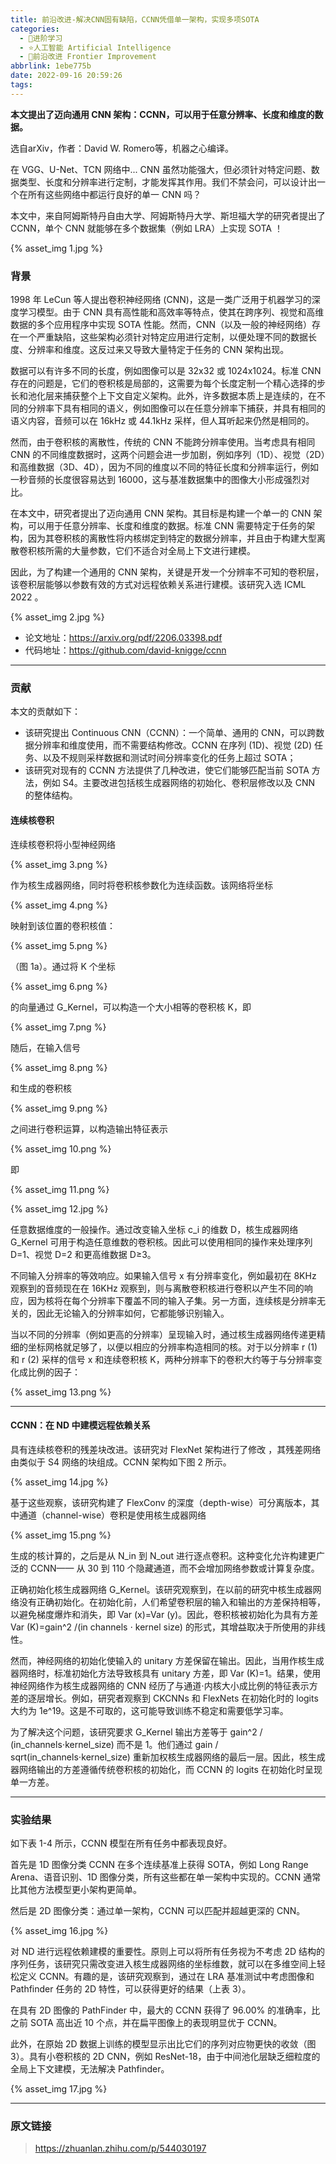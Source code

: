```yaml
---
title: 前沿改进-解决CNN固有缺陷，CCNN凭借单一架构，实现多项SOTA
categories:
  - 🌙进阶学习
  - ⭐人工智能 Artificial Intelligence
  - 💫前沿改进 Frontier Improvement
abbrlink: 1ebe775b
date: 2022-09-16 20:59:26
tags:
---
```


**本文提出了迈向通用 CNN 架构：CCNN，可以用于任意分辨率、长度和维度的数据。**

选自arXiv，作者：David W. Romero等，机器之心编译。

在 VGG、U-Net、TCN 网络中... CNN 虽然功能强大，但必须针对特定问题、数据类型、长度和分辨率进行定制，才能发挥其作用。我们不禁会问，可以设计出一个在所有这些网络中都运行良好的单一 CNN 吗？

本文中，来自阿姆斯特丹自由大学、阿姆斯特丹大学、斯坦福大学的研究者提出了 CCNN，单个 CNN 就能够在多个数据集（例如 LRA）上实现 SOTA ！

<!--more-->

{% asset_img 1.jpg %}

### 背景

1998 年 LeCun 等人提出卷积神经网络 (CNN)，这是一类广泛用于机器学习的深度学习模型。由于 CNN 具有高性能和高效率等特点，使其在跨序列、视觉和高维数据的多个应用程序中实现 SOTA 性能。然而，CNN（以及一般的神经网络）存在一个严重缺陷，这些架构必须针对特定应用进行定制，以便处理不同的数据长度、分辨率和维度。这反过来又导致大量特定于任务的 CNN 架构出现。

数据可以有许多不同的长度，例如图像可以是 32x32 或 1024x1024。标准 CNN 存在的问题是，它们的卷积核是局部的，这需要为每个长度定制一个精心选择的步长和池化层来捕获整个上下文自定义架构。此外，许多数据本质上是连续的，在不同的分辨率下具有相同的语义，例如图像可以在任意分辨率下捕获，并具有相同的语义内容，音频可以在 16kHz 或 44.1kHz 采样，但人耳听起来仍然是相同的。

然而，由于卷积核的离散性，传统的 CNN 不能跨分辨率使用。当考虑具有相同 CNN 的不同维度数据时，这两个问题会进一步加剧，例如序列（1D）、视觉（2D）和高维数据（3D、4D），因为不同的维度以不同的特征长度和分辨率运行，例如一秒音频的长度很容易达到 16000，这与基准数据集中的图像大小形成强烈对比。

在本文中，研究者提出了迈向通用 CNN 架构。其目标是构建一个单一的 CNN 架构，可以用于任意分辨率、长度和维度的数据。标准 CNN 需要特定于任务的架构，因为其卷积核的离散性将内核绑定到特定的数据分辨率，并且由于构建大型离散卷积核所需的大量参数，它们不适合对全局上下文进行建模。

因此，为了构建一个通用的 CNN 架构，关键是开发一个分辨率不可知的卷积层，该卷积层能够以参数有效的方式对远程依赖关系进行建模。该研究入选 ICML 2022 。

{% asset_img 2.jpg %}

- 论文地址：<https://arxiv.org/pdf/2206.03398.pdf>
- 代码地址：<https://github.com/david-knigge/ccnn>

***

### 贡献

本文的贡献如下：

- 该研究提出 Continuous CNN（CCNN）：一个简单、通用的 CNN，可以跨数据分辨率和维度使用，而不需要结构修改。CCNN 在序列 (1D)、视觉 (2D) 任务、以及不规则采样数据和测试时间分辨率变化的任务上超过 SOTA；
- 该研究对现有的 CCNN 方法提供了几种改进，使它们能够匹配当前 SOTA 方法，例如 S4。主要改进包括核生成器网络的初始化、卷积层修改以及 CNN 的整体结构。

#### 连续核卷积

连续核卷积将小型神经网络

{% asset_img 3.png %}

作为核生成器网络，同时将卷积核参数化为连续函数。该网络将坐标

{% asset_img 4.png %}

映射到该位置的卷积核值：

{% asset_img 5.png %}

（图 1a）。通过将 K 个坐标

{% asset_img 6.png %}

的向量通过 G_Kernel，可以构造一个大小相等的卷积核 K，即

{% asset_img 7.png %}

随后，在输入信号

{% asset_img 8.png %}

和生成的卷积核

{% asset_img 9.png %}

之间进行卷积运算，以构造输出特征表示

{% asset_img 10.png %}

即

{% asset_img 11.png %}

{% asset_img 12.jpg %}

任意数据维度的一般操作。通过改变输入坐标 c_i 的维数 D，核生成器网络 G_Kernel 可用于构造任意维数的卷积核。因此可以使用相同的操作来处理序列 D=1、视觉 D=2 和更高维数据 D≥3。

不同输入分辨率的等效响应。如果输入信号 x 有分辨率变化，例如最初在 8KHz 观察到的音频现在在 16KHz 观察到，则与离散卷积核进行卷积以产生不同的响应，因为核将在每个分辨率下覆盖不同的输入子集。另一方面，连续核是分辨率无关的，因此无论输入的分辨率如何，它都能够识别输入。

当以不同的分辨率（例如更高的分辨率）呈现输入时，通过核生成器网络传递更精细的坐标网格就足够了，以便以相应的分辨率构造相同的核。对于以分辨率 r (1) 和 r (2) 采样的信号 x 和连续卷积核 K，两种分辨率下的卷积大约等于与分辨率变化成比例的因子：

{% asset_img 13.png %}

***

#### CCNN：在 ND 中建模远程依赖关系

具有连续核卷积的残差块改进。该研究对 FlexNet 架构进行了修改 ，其残差网络由类似于 S4 网络的块组成。CCNN 架构如下图 2 所示。

{% asset_img 14.jpg %}

基于这些观察，该研究构建了 FlexConv 的深度（depth-wise）可分离版本，其中通道（channel-wise）卷积是使用核生成器网络

{% asset_img 15.png %}

生成的核计算的，之后是从 N_in 到 N_out 进行逐点卷积。这种变化允许构建更广泛的 CCNN—— 从 30 到 110 个隐藏通道，而不会增加网络参数或计算复杂度。

正确初始化核生成器网络 G_Kernel。该研究观察到，在以前的研究中核生成器网络没有正确初始化。在初始化前，人们希望卷积层的输入和输出的方差保持相等，以避免梯度爆炸和消失，即 Var (x)=Var (y)。因此，卷积核被初始化为具有方差 Var (K)=gain^2 /(in channels ⋅ kernel size) 的形式，其增益取决于所使用的非线性。

然而，神经网络的初始化使输入的 unitary 方差保留在输出。因此，当用作核生成器网络时，标准初始化方法导致核具有 unitary 方差，即 Var (K)=1。结果，使用神经网络作为核生成器网络的 CNN 经历了与通道⋅内核大小成比例的特征表示方差的逐层增长。例如，研究者观察到 CKCNNs 和 FlexNets 在初始化时的 logits 大约为 1e^19。这是不可取的，这可能导致训练不稳定和需要低学习率。

为了解决这个问题，该研究要求 G_Kernel 输出方差等于 gain^2 / (in_channels⋅kernel_size) 而不是 1。他们通过 gain / sqrt(in_channels⋅kernel_size) 重新加权核生成器网络的最后一层。因此，核生成器网络输出的方差遵循传统卷积核的初始化，而 CCNN 的 logits 在初始化时呈现单一方差。

***

### 实验结果

如下表 1-4 所示，CCNN 模型在所有任务中都表现良好。

首先是 1D 图像分类 CCNN 在多个连续基准上获得 SOTA，例如 Long Range Arena、语音识别、1D 图像分类，所有这些都在单一架构中实现的。CCNN 通常比其他方法模型更小架构更简单。

然后是 2D 图像分类：通过单一架构，CCNN 可以匹配并超越更深的 CNN。

{% asset_img 16.jpg %}

对 ND 进行远程依赖建模的重要性。原则上可以将所有任务视为不考虑 2D 结构的序列任务，该研究只需改变进入核生成器网络的坐标维数，就可以在多维空间上轻松定义 CCNN。有趣的是，该研究观察到，通过在 LRA 基准测试中考虑图像和 Pathfinder 任务的 2D 特性，可以获得更好的结果（上表 3）。

在具有 2D 图像的 PathFinder 中，最大的 CCNN 获得了 96.00% 的准确率，比之前 SOTA 高出近 10 个点，并在扁平图像上的表现明显优于 CCNN。

此外，在原始 2D 数据上训练的模型显示出比它们的序列对应物更快的收敛（图 3）。具有小卷积核的 2D CNN，例如 ResNet-18，由于中间池化层缺乏细粒度的全局上下文建模，无法解决 Pathfinder。

{% asset_img 17.jpg %}

***

### 原文链接

> <https://zhuanlan.zhihu.com/p/544030197>

